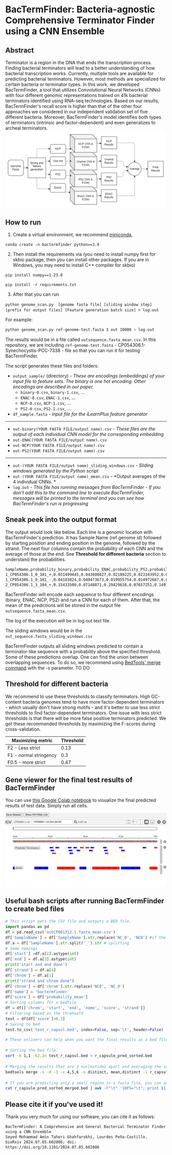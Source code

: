 # BacTermFinder: Bacteria-agnostic Comprehensive Terminator Finder using a CNN Ensemble

## Abstract 
Terminator is a region in the DNA that ends the transcription process. Finding bacterial terminators will lead to a better understanding of how bacterial transcription works.  Currently, multiple tools are available for predicting bacterial terminators. However, most methods are specialized for certain bacteria or terminator types. In this work, we developed BacTermFinder, a tool that utilizes Convolutional Neural Networks (CNNs) with four different genomic representations trained on 41k bacterial terminators identified using RNA-seq technologies. Based on our results, BacTermFinder's recall score is higher than that of the other four approaches we considered in our independent validation set of five different bacteria. Moreover, BacTermFinder's model identifies both types of terminators (intrinsic and factor-dependent) and even generalizes to archeal terminators. 
![Visual abstract of BacTermFinder](./misc/vis_abstract.png)

## How to run 
1. Create a virtual environment, we recommend [miniconda](https://docs.anaconda.com/miniconda/install/#),

```
conda create -n bactermfinder python==3.9
```

2. Then install the requirements via (you need to install numpy first for skbio package, then you can install other packages. If you are in Windows, you may need to install C++ compiler for skbio)

```
pip install numpy==1.23.0
```
```
pip install -r requirements.txt
```

3. After that you can run 

`
python genome_scan.py  [genome fasta file] [sliding window step] [prefix for output files] [Feature generation batch size] > log.out 
`

For example:
```bash
python genome_scan.py ref-genome-test.fasta 3 out 10000 > log.out
```

The results would be in a file called `outsequence.fasta_mean.csv`. In this repository, we are including `ref-genome-test.fasta` - CP054306.1-Synechocystis-PCC-7338 - file so that you can run it for testing BacTermFinder. 

The script generates these files and folders:
- `output_sample/` (directory) - *These are encodings (embeddings) of your input file to feature sets. The binary is one hot encoding. Other encodings are described in our paper.*
    - `binary-0.csv`, `binary-1.csv`, ...
    - `ENAC-0.csv`, `ENAC-1.csv`, ...
    - `NCP-0.csv`, `NCP-1.csv`, ...
    - `PS2-0.csv`, `PS2-1.csv`, ...
- `df_sample.fasta` - *input file for the iLearnPlus feature generator*
__________________________________________
- `out-binary(YOUR FASTA FILE/output name).csv` - *These files are the output of each individual CNN model for the corresponding embedding*
- `out-ENAC(YOUR FASTA FILE/output name).csv`
- `out-NCP(YOUR FASTA FILE/output name).csv`
- `out-PS2(YOUR FASTA FILE/output name).csv`
_________________________________________
- `out-(YOUR FASTA FILE/output name)_sliding_windows.csv` - *Sliding windows generated by the Python script*
- `out-(YOUR FASTA FILE/output name)_mean.csv` - *Output averages of the 4 individual CNNs. *
- `log.out` - *This file has running messages from BacTermFinder - If you don't add this to the command line to execute BacTermFinder, messages will be printed to the terminal and you can see how BacTermFinder's run is progressing*

## Sneak peek into the output format
The output would look like below. Each line is a genomic location with BacTermFinder's prediction. It has Sample Name (ref genome id) followed by starting position and ending position in the genome, followed by the strand. The next four columns contain the probability of each CNN and the average of those at the end. See **Threshold for different bacteria** section to understand the probabilities.  
```
SampleName,probability_binary,probability_ENAC,probability_PS2,probability_NCP,probability_mean
1_CP054306.1_0_101_+,0.031499445,0.043600827,0.02189225,0.023103952,0.0300241185
1_CP054306.1_0_101_-,0.04183024,0.049473673,0.019955754,0.014972687,0.031558088500000005
2_CP054306.1_3_104_+,0.15433508,0.07148871,0.29429638,0.07657251,0.14917317
```

BacTermFinder will encode each sequence to four different encodings (binary, ENAC, NCP, PS2) and run a CNN for each of them. After that, the mean of the predictions will be stored in the output file  `outsequence.fasta_mean.csv`.

The log of the execution will be in log.out text file. 

The sliding windows would be in the `out_sequence.fasta_sliding_windows.csv`

BacTermFinder outputs all sliding windows predicted to contain a terminator-like sequence with a probability above the specified  threshold. Some of these predictions overlap. One can find the union between overlapping sequences. To do so, we recommend using [BedTools' merge command](https://bedtools.readthedocs.io/en/latest/content/tools/merge.html) with the -s parameter. TO DO

## Threshold for different bacteria
We recommend to use  these thresholds to classify terminators. High GC-content bacteria genomes tend to have more factor-dependent terminators - which usually don't have strong motifs - and it's better to use less strict thresholds to find factor-dependent terminators. One issue with less strict thresholds is that there will be more false positive terminators predicted. We got these recommended thresholds by maximizing the F-scores during cross-validation.
<div align="center">

|  Maximizing metric      | Threshold     |
| ----------------------- | ------------- |
| F2 - Less strict        |     0.13      |
| F1 - normal stringency  |     0.3       |
| F0.5 - more strict      |     0.47      |

</div>

## Gene viewer for the final test results of BacTermFinder
You can use [this Google Colab notebook](https://colab.research.google.com/drive/13aW6Kezl-XaPjJ9lY94YDFebeAqbf70f?usp=sharing) to visualize the final predicted results of test data. Simply run all cells.

![igv](./misc/IGV.png)


## Useful bash scripts after running BacTermFinder to create bed files
```python
# This script gets the CSV file and outputs a BED file. 
import pandas as pd
df = pd.read_csv('outCP001312.1.fasta_mean.csv')
df['SampleName'] = df['SampleName'].str.replace('NC_0', 'NC0') #if the name has _ it will create a bug
df.a = df['SampleName'].str.split('_').str # splitting
# Some namings
df['start'] =df.a[2].astype(int)
df['end'] = df.a[3].astype(int)
print('start and end done')
df['strand'] = df.a[4]
df['chrom'] = df.a[1]
print("strand and chrom done")
df['chrom'] = df['chrom'].str.replace('NC0', 'NC_0')
df['name'] = 'bactermfinder'
df['score'] = df['probability_mean']
# Sorting columns for a bedfile
df = df[['chrom', 'start', 'end', 'name', 'score', 'strand']]
# Filtering based on the threhsold
test = df[df['score']>0.3]
# Saving to bed
test.to_csv('test_r_capsul.bed', index=False, sep='\t', header=False)
```

```bash
# These onliners can help when you want the final results as a bed file with some merging window features.

# Sorting the bed file 
sort -k 1,1 -k2,2n test_r_capsul.bed > r_capsule_pred_sorted.bed

# Merging the results that are 3 nucleotides apart and averaging the score for them. Then, using AWK to center the regions
bedtools merge -s -d -3 -c 4,5,6 -o distinct, mean,distinct -i r_capsule_pred_sorted.bed | awk -F"\t" '{if ($3-$2 > 101) {OFS="\t"; print $1,int(($3-$2)/2)+$2-50,int(($3-$2)/2)+$2+51,$4,$5,$6} else {print}}' > r_capsule_pred_sorted_merged.bed

# If you are predicting only a small region in a fasta file, you can add the offset with this script
cat r_capsule_pred_sorted_merged.bed | awk -F"\t" '{OFS="\t"; print $1,$2+2720330,$3+2720330,$4,$5,$6}' > r_capsule_pred_sorted_merged_plusCoordinate.bed
```

## Please cite it if you've used it!
Thank you very much for using our software, you can cite it as follows: 

```
BacTermFinder: A Comprehensive and General Bacterial Terminator Finder using a CNN Ensemble
Seyed Mohammad Amin Taheri Ghahfarokhi, Lourdes Peña-Castillo. 
bioRxiv 2024.07.05.602086; doi: https://doi.org/10.1101/2024.07.05.602086 
```
